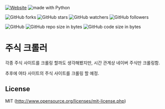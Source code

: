 [![Website](https://img.shields.io/website-up-down-green-red/http/shields.io.svg?label=elky-essay)](https://elky84.github.io)
<img src="https://img.shields.io/badge/made%20with-Python-brightgreen.svg" alt="made with Python">

![GitHub forks](https://img.shields.io/github/forks/elky84/stock_crawler.svg?style=social&label=Fork)
![GitHub stars](https://img.shields.io/github/stars/elky84/stock_crawler.svg?style=social&label=Stars)
![GitHub watchers](https://img.shields.io/github/watchers/elky84/stock_crawler.svg?style=social&label=Watch)
![GitHub followers](https://img.shields.io/github/followers/elky84.svg?style=social&label=Follow)

![GitHub](https://img.shields.io/github/license/mashape/apistatus.svg)
![GitHub repo size in bytes](https://img.shields.io/github/repo-size/elky84/stock_crawler.svg)
![GitHub code size in bytes](https://img.shields.io/github/languages/code-size/elky84/stock_crawler.svg)

# 주식 크롤러
각종 주식 사이트를 크롤링 할까도 생각해봤지만, 시간 관계상 네이버 주식만 크롤링함.

추후에 여타 사이트의 주식 사이트를 크롤링 할 예정.


## License
MIT (http://www.opensource.org/licenses/mit-license.php)
